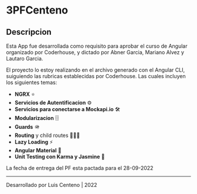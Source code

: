 # 3PFCenteno

## Descripcion

Esta App fue desarrollada como requisito para aprobar el curso de Angular organizado por Coderhouse, y dictado por Abner Garcia, Mariano Alvez y Lautaro Garcia.

El proyecto lo estoy realizando en el archivo generado con el Angular CLI, suiguiendo las rubricas establecidas por Coderhouse. Las cuales incluyen los siguientes temas:

- **NGRX** ⭐️
- **Servicios de Autentificacion** ⚙️
- **Servicios para conectarse a Mockapi.io** 🛠
- **Modularizacion** 🗄
- **Guards** 🪖
- **Routing** y child routes 🏃🏾‍♂️
- **Lazy Loading** ⚡️
- **Angular Material** 🦾
- **Unit Testing con Karma y Jasmine** 🤖

La fecha de entrega del PF esta pactada para el 28-09-2022

***

Desarrollado por Luis Centeno | 2022
